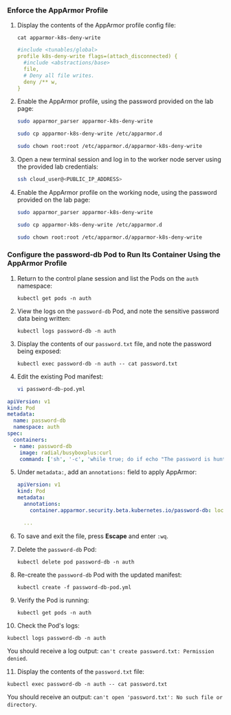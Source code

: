
### Enforce the AppArmor Profile

1.  Display the contents of the AppArmor profile config file:
    
    ```
    cat apparmor-k8s-deny-write
    ```

    ```yaml
    #include <tunables/global>
    profile k8s-deny-write flags=(attach_disconnected) {
      #include <abstractions/base>
      file,
      # Deny all file writes.
      deny /** w,
    }
    ```
    
2.  Enable the AppArmor profile, using the password provided on the lab page:
    
    ```bash
    sudo apparmor_parser apparmor-k8s-deny-write
    
    sudo cp apparmor-k8s-deny-write /etc/apparmor.d
    
    sudo chown root:root /etc/apparmor.d/apparmor-k8s-deny-write
    ```
    
3.  Open a new terminal session and log in to the worker node server using the provided lab credentials:
    
    ```bash
    ssh cloud_user@<PUBLIC_IP_ADDRESS>
    ```
    
4.  Enable the AppArmor profile on the working node, using the password provided on the lab page:
    
    ```bash
    sudo apparmor_parser apparmor-k8s-deny-write
    
    sudo cp apparmor-k8s-deny-write /etc/apparmor.d
    
    sudo chown root:root /etc/apparmor.d/apparmor-k8s-deny-write
    ```
    

### Configure the password-db Pod to Run Its Container Using the AppArmor Profile

1.  Return to the control plane session and list the Pods on the  `auth`  namespace:
    
    ```
    kubectl get pods -n auth
    ```
    
2.  View the logs on the  `password-db`  Pod, and note the sensitive password data being written:
    
    ```
    kubectl logs password-db -n auth
    ```
    
3.  Display the contents of our  `password.txt`  file, and note the password being exposed:
    
    ```
    kubectl exec password-db -n auth -- cat password.txt
    ```
    
4.  Edit the existing Pod manifest:
    
    ```bash
    vi password-db-pod.yml
    ```
```yaml
apiVersion: v1
kind: Pod
metadata:
  name: password-db
  namespace: auth
spec:
  containers:
  - name: password-db
    image: radial/busyboxplus:curl
    command: ['sh', '-c', 'while true; do if echo "The password is hunter2" > password.txt; then echo "Password hunter2 logged."; else echo "Password log attempt blocked."; fi; sleep 5; done']
```
    
5.  Under  `metadata:`, add an  `annotations:`  field to apply AppArmor:
    
    ```yaml
    apiVersion: v1
    kind: Pod
    metadata:
      annotations:
        container.apparmor.security.beta.kubernetes.io/password-db: localhost/k8s-deny-write
    
      ...
    ```
    
6.  To save and exit the file, press  **Escape**  and enter  `:wq`.
    
7.  Delete the  `password-db`  Pod:
    
    ```
    kubectl delete pod password-db -n auth
    ```
    
8.  Re-create the  `password-db`  Pod with the updated manifest:
    
    ```
    kubectl create -f password-db-pod.yml
    ```
    
9.  Verify the Pod is running:
    
    ```
    kubectl get pods -n auth
    ```
    
10.  Check the Pod's logs:
    
```
kubectl logs password-db -n auth
```
    
You should receive a log output:  `can't create password.txt: Permission denied`.
    
11.  Display the contents of the  `password.txt`  file:
    
```
kubectl exec password-db -n auth -- cat password.txt
```
    
You should receive an output:  `can't open 'password.txt': No such file or directory`.
